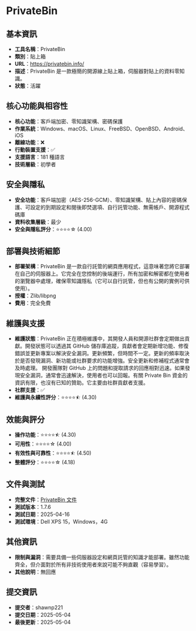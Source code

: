 # PrivateBin

## 基本資訊
- **工具名稱**：PrivateBin
- **類別**：貼上箱
- **URL**：https://privatebin.info/
- **描述**：PrivateBin 是一款極簡的開源線上貼上箱，伺服器對貼上的資料零知識。
- **狀態**：活躍

## 核心功能與相容性
- **核心功能**：客戶端加密、零知識架構、密碼保護
- **作業系統**：Windows、macOS、Linux、FreeBSD、OpenBSD、Android、iOS
- **離線功能**：❌
- **行動裝置支援**：✅
- **支援語言**：181 種語言
- **技術層級**：初學者

## 安全與隱私
- **安全功能**：客戶端加密（AES-256-GCM）、零知識架構、貼上內容的密碼保護、可設定的到期設定和閱後即焚選項、自行託管功能、無需帳戶、開源程式碼庫
- **資料收集層級**：最少
- **安全與隱私評分**：⭐⭐⭐⭐☆ (4.00)

## 部署與技術細節
- **部署架構**：PrivateBin 是一款自行託管的網頁應用程式，這意味著您將它部署在自己的伺服器上。它完全在您控制的後端運行，所有加密和解密都在使用者的瀏覽器中處理，確保零知識隱私（它可以自行託管，但也有公開的實例可供使用）。
- **授權**：Zlib/libpng
- **費用**：完全免費

## 維護與支援
- **維護狀態**：PrivateBin 正在積極維護中，其開發人員和開源社群會定期做出貢獻。開發狀態可以透過其 GitHub 儲存庫追蹤，貢獻者會定期新增功能、修復錯誤並更新專案以解決安全漏洞。更新頻繁，但時間不一定。更新的頻率取決於是否發現漏洞、新功能或社群要求的功能增強。安全更新和修補程式通常會及時處理。 開發團隊對 GitHub 上的問題和提取請求的回應相對迅速。如果發現安全漏洞，通常會迅速解決，使用者也可以回報。有關 Private Bin 資金的資訊有限，也沒有已知的贊助。它主要由社群貢獻者支援。
- **社群支援**：✅
- **維護與永續性評分**：⭐⭐⭐⭐⯪ (4.30)

## 效能與評分
- **操作功能**：⭐⭐⭐⭐⯪ (4.30)
- **可用性**：⭐⭐⭐⭐☆ (4.00)
- **有效性與可靠性**：⭐⭐⭐⭐⯪ (4.50)
- **整體評分**：⭐⭐⭐⭐☆ (4.18)

## 文件與測試
- **完整文件**：[PrivateBin 文件](../../factsheets/PrivateBin.pdf)
- **測試版本**：1.7.6
- **測試日期**：2025-04-16
- **測試環境**：Dell XPS 15，Windows，4G

## 其他資訊
- **限制與漏洞**：需要具備一些伺服器設定和網頁託管的知識才能部署。雖然功能齊全，但介面對於所有非技術使用者來說可能不夠直觀（容易學習）。
- **其他說明**：無回應

## 提交資訊
- **提交者**：shawnp221
- **提交日期**：2025-05-04
- **最後更新**：2025-05-04